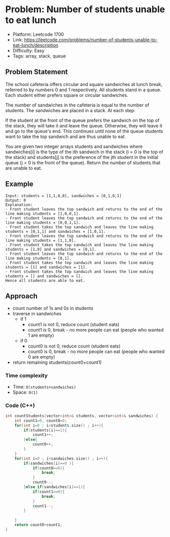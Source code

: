 # Problem: Number of students unable to eat lunch

- Platform: Leetcode 1700 
- Link: https://leetcode.com/problems/number-of-students-unable-to-eat-lunch/description
- Difficulty: Easy
- Tags: array, stack, queue

## Problem Statement
The school cafeteria offers circular and square sandwiches at lunch break, referred to by numbers 0 and 1 respectively. All students stand in a queue. Each student either prefers square or circular sandwiches.

The number of sandwiches in the cafeteria is equal to the number of students. The sandwiches are placed in a stack. At each step:

If the student at the front of the queue prefers the sandwich on the top of the stack, they will take it and leave the queue.
Otherwise, they will leave it and go to the queue's end.
This continues until none of the queue students want to take the top sandwich and are thus unable to eat.

You are given two integer arrays students and sandwiches where sandwiches[i] is the type of the i​​​​​​th sandwich in the stack (i = 0 is the top of the stack) and students[j] is the preference of the j​​​​​​th student in the initial queue (j = 0 is the front of the queue). Return the number of students that are unable to eat.

## Example
```
Input: students = [1,1,0,0], sandwiches = [0,1,0,1]
Output: 0 
Explanation:
- Front student leaves the top sandwich and returns to the end of the line making students = [1,0,0,1].
- Front student leaves the top sandwich and returns to the end of the line making students = [0,0,1,1].
- Front student takes the top sandwich and leaves the line making students = [0,1,1] and sandwiches = [1,0,1].
- Front student leaves the top sandwich and returns to the end of the line making students = [1,1,0].
- Front student takes the top sandwich and leaves the line making students = [1,0] and sandwiches = [0,1].
- Front student leaves the top sandwich and returns to the end of the line making students = [0,1].
- Front student takes the top sandwich and leaves the line making students = [1] and sandwiches = [1].
- Front student takes the top sandwich and leaves the line making students = [] and sandwiches = [].
Hence all students are able to eat.
```

## Approach 
- count number of 1s and 0s in students
- traverse in sandwiches
    - if 1 
        - count1 is not 0, reduce count (student eats)
        - count1 is 0, break - no more people can eat (people who wanted 1 are empty)
    - if 0
        - count0 is not 0, reduce count (student eats)
        - count0 is 0, break - no more people can eat (people who wanted 0 are empty)
- return remaining students(count0+count1)


### Time complexity
- Time: `O(students+sandwiches)` 
- Space: `O(1)`

### Code (C++)
```c++
int countStudents(vector<int>& students, vector<int>& sandwiches) {
    int count1=0, count0=0;
    for(int i=0 ; i<students.size() ; i++){
        if(students[i]==1){
            count1++;
        }else{
            count0++;
        }
    }
    for(int i=0 ; i<sandwiches.size() ; i++){
        if(sandwiches[i]==0 ){
            if(count0==0){
                break;
            }
            count0--;
        }else if(sandwiches[i]==1){
            if(count1==0){
                break;
            }
            count1--;
        }
        
    }
    return count0+count1;
}
```

